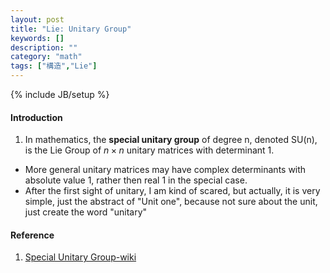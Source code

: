 ```yaml
---
layout: post
title: "Lie: Unitary Group"
keywords: []
description: ""
category: "math"
tags: ["構造","Lie"]
---
```

{% include JB/setup %}

#### Introduction
1. In mathematics, the **special unitary group** of degree n, denoted SU(n), is the
Lie Group of $n \times n$ unitary matrices with determinant 1. 
- More general unitary matrices may have complex determinants with absolute
   value 1, rather then real 1 in the special case.
- After the first sight of unitary, I am kind of scared, but actually, it is
  very simple, just the abstract of "Unit one", because not sure about the unit,
  just create the word "unitary"




#### Reference
1. [Special Unitary Group-wiki](https://en.wikipedia.org/wiki/Special_unitary_group)
